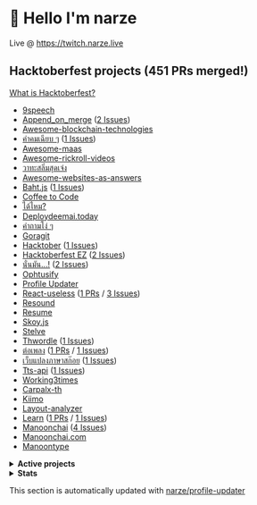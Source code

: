# 👋 Hello I'm narze

Live @ https://twitch.narze.live

<!--%%% PROFILE UPDATER (narze/profile-updater) : START %%%-->
## Hacktoberfest projects (451 PRs merged!)

[What is Hacktoberfest?](https://hacktoberfest.digitalocean.com)

- [9speech](https://github.com/narze/9speech)
- [Append_on_merge](https://github.com/narze/append_on_merge) ([2 Issues](https://github.com/narze/append_on_merge/issues))
- [Awesome-blockchain-technologies](https://github.com/narze/awesome-blockchain-technologies)
- [คำคมเฉียบ ๆ](https://github.com/narze/awesome-cheab-quotes) ([1 Issues](https://github.com/narze/awesome-cheab-quotes/issues))
- [Awesome-maas](https://github.com/narze/awesome-maas)
- [Awesome-rickroll-videos](https://github.com/narze/awesome-rickroll-videos)
- [วาทะสลิ่มสุดเจ๋ง](https://github.com/narze/awesome-salim-quotes)
- [Awesome-websites-as-answers](https://github.com/narze/awesome-websites-as-answers)
- [Baht.js](https://github.com/narze/baht.js) ([1 Issues](https://github.com/narze/baht.js/issues))
- [Coffee to Code](https://github.com/narze/coffee-to-code)
- [ได้ไหม?](https://github.com/narze/DaiMai)
- [Deploydeemai.today](https://github.com/narze/deploydeemai.today)
- [คำถามโง่ ๆ](https://github.com/narze/dumb-questions-th)
- [Goragit](https://github.com/narze/goragit)
- [Hacktober](https://github.com/narze/hacktober) ([1 Issues](https://github.com/narze/hacktober/issues))
- [Hacktoberfest EZ](https://github.com/narze/hacktoberfest_ez) ([2 Issues](https://github.com/narze/hacktoberfest_ez/issues))
- [นั่นมัน...!](https://github.com/narze/nunmun) ([2 Issues](https://github.com/narze/nunmun/issues))
- [Ophtusify](https://github.com/narze/ophtusify)
- [Profile Updater](https://github.com/narze/profile-updater)
- [React-useless](https://github.com/narze/react-useless) ([1 PRs](https://github.com/narze/react-useless/pulls) / [3 Issues](https://github.com/narze/react-useless/issues))
- [Resound](https://github.com/narze/resound)
- [Resume](https://github.com/narze/resume)
- [Skoy.js](https://github.com/narze/skoy.js)
- [Stelve](https://github.com/narze/stelve)
- [Thwordle](https://github.com/narze/thwordle) ([1 Issues](https://github.com/narze/thwordle/issues))
- [ต่อเพลง](https://github.com/narze/torpleng) ([1 PRs](https://github.com/narze/torpleng/pulls) / [1 Issues](https://github.com/narze/torpleng/issues))
- [เว็บแปลงภาษาสก๊อย](https://github.com/narze/toSkoy) ([1 Issues](https://github.com/narze/toSkoy/issues))
- [Tts-api](https://github.com/narze/tts-api) ([1 Issues](https://github.com/narze/tts-api/issues))
- [Working3times](https://github.com/narze/working3times)
- [Carpalx-th](https://github.com/Manoonchai/carpalx-th)
- [Kiimo](https://github.com/Manoonchai/kiimo)
- [Layout-analyzer](https://github.com/Manoonchai/layout-analyzer)
- [Learn](https://github.com/Manoonchai/learn) ([1 PRs](https://github.com/Manoonchai/learn/pulls) / [1 Issues](https://github.com/Manoonchai/learn/issues))
- [Manoonchai](https://github.com/Manoonchai/Manoonchai) ([4 Issues](https://github.com/Manoonchai/Manoonchai/issues))
- [Manoonchai.com](https://github.com/Manoonchai/manoonchai.com)
- [Manoontype](https://github.com/Manoonchai/manoontype)

<details><summary><strong>Active projects</strong></summary>

- [.live](https://github.com/narze/.live)
- [วาทะสลิ่มสุดเจ๋ง](https://github.com/narze/awesome-salim-quotes)
- [Deploydeemai.today](https://github.com/narze/deploydeemai.today)
- [Garden](https://github.com/narze/garden)
- [Gash](https://github.com/narze/gash)
- [Hacktober](https://github.com/narze/hacktober)
- [Home-cluster](https://github.com/narze/home-cluster)
- [Mermage](https://github.com/narze/mermage)
- [Ophtusify](https://github.com/narze/ophtusify)
- [Profile Updater](https://github.com/narze/profile-updater)
- [React-useless](https://github.com/narze/react-useless)
- [Resound](https://github.com/narze/resound)
- [Resume](https://github.com/narze/resume)
- [Stelve](https://github.com/narze/stelve)
- [Streamie](https://github.com/narze/streamie)
- [Streamlarb](https://github.com/narze/streamlarb)
- [That-paper-game](https://github.com/narze/that-paper-game)
- [THIS REPO HAS 3077 STARS (Banned)](https://github.com/narze/THIS_REPO_HAS_3077_STARS)
- [Thwordle](https://github.com/narze/thwordle)
- [Manoonchai](https://github.com/Manoonchai/Manoonchai)

</details>

<!--%%% PROFILE UPDATER (narze/profile-updater) : END %%%-->

<!-- ## Support Me

[![ko-fi](https://ko-fi.com/img/githubbutton_sm.svg)](https://ko-fi.com/narze)
-->

<details><summary><strong>Stats</strong></summary>

## Stats

[![Wakatime Badge](https://wakatime.com/badge/user/ee28b529-c920-4c92-a7c7-6a26fdff3ca5.svg)](https://wakatime.com/@ee28b529-c920-4c92-a7c7-6a26fdff3ca5)

[![Languages](https://github-readme-stats.vercel.app/api/top-langs/?username=narze&layout=compact&langs_count=10&hide_border=true&custom_title=Languages&bg_color=00000000&hide=PHP)](https://github.com/narze)

[![Wakatime Stats](https://github-readme-stats.vercel.app/api/wakatime/?username=narze&layout=compact&langs_count=16&hide_border=true&custom_title=Wakatime&bg_color=00000000&hide=PHP)](https://wakatime.com/@narze)

</details>

This section is automatically updated with [narze/profile-updater](https://github.com/narze/profile-updater)
